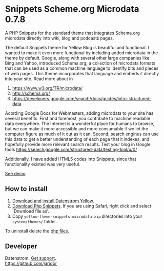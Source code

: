 Snippets Scheme.org Microdata 0.7.8
====================
A PHP Snippets for the standard theme that integrates Schema.org microdata directly into wiki, blog and podcasts pages.

The default Snippets theme for Yellow Blog is beautiful and functional. I wanted to make it even more functional by including added microdata in the theme by default. Google, along with several other large companies like Bing and Yahoo, introduced Schema.org, a collection of microdata formats that can be used as a common machine language to identify bits and pieces of web pages. This theme incorporates that language and embeds it directly into your site. Read more about in 

1. https://www.w3.org/TR/microdata/
2. http://schema.org/
3. https://developers.google.com/search/docs/guides/intro-structured-data


Acording Google Docs for Webmasters, adding microdata to your site has several benefits. First and foremost, you contribute to machine readable data everywhere. The Internet is a wonderful place for humans to browse, but we can make it more accessible and more consumable if we let the computer figure as much of it out as it can. Second, search engines can use this data to get a better understanding of each page that it indexes, and hopefully provide more relevant search results.  Test your blog in Google tools https://search.google.com/structured-data/testing-tool/u/0/

Additionally, I have added HTML5 codes into Snippets, since that functionality existed was very useful.

[See demo](https://jar.io/).   


## How to install

1. [Download and install Datenstrom Yellow](https://github.com/datenstrom/yellow/).
2. [Download Php Snippets](https://github.com/datenstrom/yellow-themes/raw/master/zip/snippets-microdata.zip). If you are using Safari, right click and select 'Download file as'.
3. Copy `yellow-theme-snippets-microdata.zip` directories into your `system/themes/` folder.

To uninstall delete the [php files](update.ini).


## Developer

Datenstrom. [Get support](https://developers.datenstrom.se/help/support).    
https://github.com/jariobr
